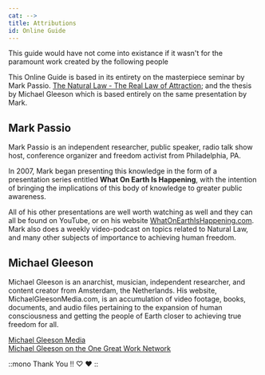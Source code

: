 ```yaml
---
cat: -->
title: Attributions
id: Online Guide  
---
```


<span class="desc">This guide would have not come into existance if it wasn't for the paramount work created by the following people</span>

This Online Guide is based in its entirety on the masterpiece seminar by Mark Passio. [The Natural Law - The Real Law of Attraction](/); and the thesis by Michael Gleeson which is based entirely on the same presentation by Mark.

## Mark Passio
Mark Passio is an independent researcher, public speaker, radio talk show host, conference organizer and freedom activist from Philadelphia, PA.

In 2007, Mark began presenting this knowledge in the form of a presentation series entitled <b>What On Earth Is Happening</b>, with the intention of bringing the implications of this body of knowledge to greater public awareness. 

All of his other presentations are well worth watching as well and they can all be found on YouTube, or on his website [WhatOnEarthIsHappening.com](https://whatonearthishappening.com). Mark also does a weekly video-podcast on topics related to Natural Law, and many other subjects of importance to achieving human freedom.

## Michael Gleeson

Michael Gleeson is an anarchist, musician, independent researcher, and content creator from Amsterdam, the Netherlands. His website, MichaelGleesonMedia.com, is an accumulation of video footage, books, documents, and audio files pertaining to the expansion of human consciousness and getting the people of Earth closer to achieving true freedom for all.

[Michael Gleeson Media](https://michaelgleesonmedia.com/)  
[Michael Gleeson on the One Great Work Network](https://www.onegreatworknetwork.com/michael-gleeson/natural-law)


::mono
Thank You !! ♡ ♥
::


